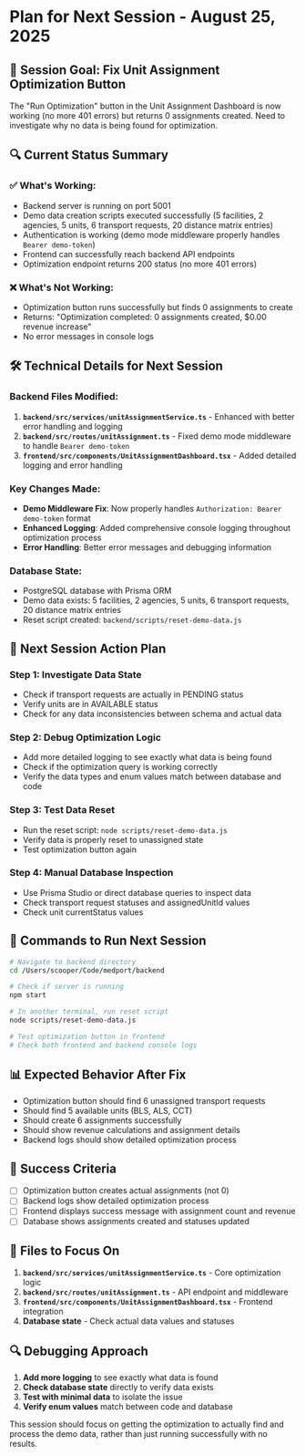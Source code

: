 # Plan for Next Session - August 25, 2025

## 🎯 **Session Goal: Fix Unit Assignment Optimization Button**

The "Run Optimization" button in the Unit Assignment Dashboard is now working (no more 401 errors) but returns 0 assignments created. Need to investigate why no data is being found for optimization.

## 🔍 **Current Status Summary**

### ✅ **What's Working:**
- Backend server is running on port 5001
- Demo data creation scripts executed successfully (5 facilities, 2 agencies, 5 units, 6 transport requests, 20 distance matrix entries)
- Authentication is working (demo mode middleware properly handles `Bearer demo-token`)
- Frontend can successfully reach backend API endpoints
- Optimization endpoint returns 200 status (no more 401 errors)

### ❌ **What's Not Working:**
- Optimization button runs successfully but finds 0 assignments to create
- Returns: "Optimization completed: 0 assignments created, $0.00 revenue increase"
- No error messages in console logs

## 🛠️ **Technical Details for Next Session**

### **Backend Files Modified:**
1. **`backend/src/services/unitAssignmentService.ts`** - Enhanced with better error handling and logging
2. **`backend/src/routes/unitAssignment.ts`** - Fixed demo mode middleware to handle `Bearer demo-token`
3. **`frontend/src/components/UnitAssignmentDashboard.tsx`** - Added detailed logging and error handling

### **Key Changes Made:**
- **Demo Middleware Fix**: Now properly handles `Authorization: Bearer demo-token` format
- **Enhanced Logging**: Added comprehensive console logging throughout optimization process
- **Error Handling**: Better error messages and debugging information

### **Database State:**
- PostgreSQL database with Prisma ORM
- Demo data exists: 5 facilities, 2 agencies, 5 units, 6 transport requests, 20 distance matrix entries
- Reset script created: `backend/scripts/reset-demo-data.js`

## 🚀 **Next Session Action Plan**

### **Step 1: Investigate Data State**
- Check if transport requests are actually in PENDING status
- Verify units are in AVAILABLE status
- Check for any data inconsistencies between schema and actual data

### **Step 2: Debug Optimization Logic**
- Add more detailed logging to see exactly what data is being found
- Check if the optimization query is working correctly
- Verify the data types and enum values match between database and code

### **Step 3: Test Data Reset**
- Run the reset script: `node scripts/reset-demo-data.js`
- Verify data is properly reset to unassigned state
- Test optimization button again

### **Step 4: Manual Database Inspection**
- Use Prisma Studio or direct database queries to inspect data
- Check transport request statuses and assignedUnitId values
- Check unit currentStatus values

## 🔧 **Commands to Run Next Session**

```bash
# Navigate to backend directory
cd /Users/scooper/Code/medport/backend

# Check if server is running
npm start

# In another terminal, run reset script
node scripts/reset-demo-data.js

# Test optimization button in frontend
# Check both frontend and backend console logs
```

## 📊 **Expected Behavior After Fix**

- Optimization button should find 6 unassigned transport requests
- Should find 5 available units (BLS, ALS, CCT)
- Should create 6 assignments successfully
- Should show revenue calculations and assignment details
- Backend logs should show detailed optimization process

## 🎯 **Success Criteria**

- [ ] Optimization button creates actual assignments (not 0)
- [ ] Backend logs show detailed optimization process
- [ ] Frontend displays success message with assignment count and revenue
- [ ] Database shows assignments created and statuses updated

## 📝 **Files to Focus On**

1. **`backend/src/services/unitAssignmentService.ts`** - Core optimization logic
2. **`backend/src/routes/unitAssignment.ts`** - API endpoint and middleware
3. **`frontend/src/components/UnitAssignmentDashboard.tsx`** - Frontend integration
4. **Database state** - Check actual data values and statuses

## 🔍 **Debugging Approach**

1. **Add more logging** to see exactly what data is found
2. **Check database state** directly to verify data exists
3. **Test with minimal data** to isolate the issue
4. **Verify enum values** match between code and database

This session should focus on getting the optimization to actually find and process the demo data, rather than just running successfully with no results.
